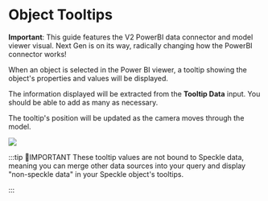 # Object Tooltips

<div class="banner-ribbon">
  <span><b>Important</b>: This guide features the V2 PowerBI data connector and model viewer visual.</span>
  <span class="next-gen">Next Gen is on its way, radically changing how the PowerBI connector works!</span>
</div>

When an object is selected in the Power BI viewer, a tooltip showing the object's properties and values will be displayed.

The information displayed will be extracted from the **Tooltip Data** input. You should be able to add as many as necessary.

The tooltip's position will be updated as the camera moves through the model.

<img class="rounded-dropshadow" src="./img-powerbi-visual/14-object-tooltip.gif">

:::tip 📌IMPORTANT
These tooltip values are not bound to Speckle data, meaning you can merge other data sources into your query and display "non-speckle data" in your Speckle object's tooltips.

:::
